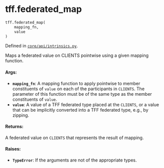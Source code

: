 <div itemscope itemtype="http://developers.google.com/ReferenceObject">
<meta itemprop="name" content="tff.federated_map" />
<meta itemprop="path" content="Stable" />
</div>

# tff.federated_map

```python
tff.federated_map(
    mapping_fn,
    value
)
```

Defined in
[`core/api/intrinsics.py`](http://github.com/tensorflow/federated/tree/master/tensorflow_federated/python/core/api/intrinsics.py).

Maps a federated value on CLIENTS pointwise using a given mapping function.

#### Args:

*   <b>`mapping_fn`</b>: A mapping function to apply pointwise to member
    constituents of `value` on each of the participants in `CLIENTS`. The
    parameter of this function must be of the same type as the member
    constituents of `value`.
*   <b>`value`</b>: A value of a TFF federated type placed at the `CLIENTS`, or
    a value that can be implicitly converted into a TFF federated type, e.g., by
    zipping.

#### Returns:

A federated value on `CLIENTS` that represents the result of mapping.


#### Raises:

*   <b>`TypeError`</b>: If the arguments are not of the appropriate types.

